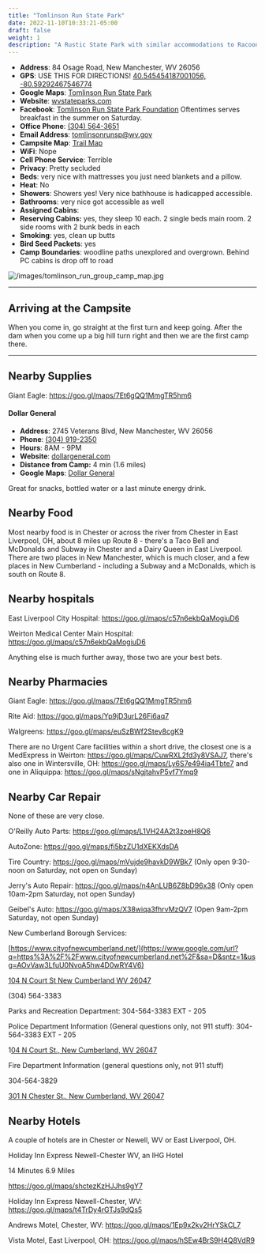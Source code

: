 ```yaml
---
title: "Tomlinson Run State Park"
date: 2022-11-10T10:33:21-05:00
draft: false
weight: 1
description: "A Rustic State Park with similar accommodations to Racoon Creek."
---
```


- **Address**: 84 Osage Road, New Manchester, WV 26056
- **GPS**: USE THIS FOR DIRECTIONS! [40.545454187001056, -80.59292467546774](https://goo.gl/maps/FMH1qFqK2ToXp1M47)
- **Google Maps**: [Tomlinson Run State Park](https://goo.gl/maps/qBbR9WZ72GPFZZsZA)
- **Website**: [wvstateparks.com](https://wvstateparks.com/park/tomlinson-run-state-park/)
- **Facebook**: [Tomlinson Run State Park Foundation](https://www.facebook.com/TomlinsonRunStateParkFoundation/) Oftentimes serves breakfast in the summer on Saturday.
- **Office Phone**: [(304) 564-3651](tel:304-564-3651)
- **Email Address**: [tomlinsonrunsp@wv.gov](mailto:tomlinsonrunsp@wv.gov)
- **Campsite Map**: [Trail Map](/TomlinsonRunStateParkMap.png)
- **WiFi**: Nope
- **Cell Phone Service**: Terrible
- **Privacy**: Pretty secluded
- **Beds**: very nice with mattresses you just need blankets and a pillow.
- **Heat**: No
- **Showers**: Showers yes! Very nice bathhouse is hadicapped accessible.
- **Bathrooms**: very nice got accessible as well
- **Assigned Cabins**: 
- **Reserving Cabins:** yes, they sleep 10 each. 2 single beds main room. 2 side rooms with 2 bunk beds in each
- **Smoking**:  yes, clean up butts
- **Bird Seed Packets**: yes
- **Camp Boundaries**: woodline paths unexplored and overgrown. Behind PC cabins is drop off to road

![/images/tomlinson_run_group_camp_map.jpg](/images/tomlinson_run_group_camp_map.jpg)

---

## Arriving at the Campsite

When you come in, go straight at the first turn and keep going. After the dam when you come up a big hill turn right and then we are the first camp there. 

---

## Nearby Supplies

Giant Eagle: https://goo.gl/maps/7Et6gQQ1MmgTR5hm6

#### Dollar General

- **Address**: 2745 Veterans Blvd, New Manchester, WV 26056
- **Phone**: [(304) 919-2350](tel:304-919-2350)
- **Hours**: 8AM - 9PM
- **Website**: [dollargeneral.com](https://www.dollargeneral.com/store-directory/pa/jennerstown/6081.html)
- **Distance from Camp:** 4 min (1.6 miles)
- **Google Maps**: [Dollar General](https://www.google.com/maps/place/Dollar+General/@40.1633058,-79.0812317,17z/data=!4m15!1m8!3m7!1s0x89cb211c03d0bb43:0x6b20a864422a46fd!2s1297+W+Pitt+St,+Boswell,+PA+15531!3b1!8m2!3d40.1633058!4d-79.0812317!16s%2Fg%2F11bw3y5p29!3m5!1s0x89cb21005ff4d80d:0xc075b58a9fa04be8!8m2!3d40.1633058!4d-79.0812317!16s%2Fg%2F1hc4_hlyq)

Great for snacks, bottled water or a last minute energy drink.

## Nearby Food

Most nearby food is in Chester or across the river from Chester in East Liverpool, OH, about 8 miles up Route 8 - there's a Taco Bell and McDonalds and Subway in Chester and a Dairy Queen in East Liverpool. There are two places in New Manchester, which is much closer, and a few places in New Cumberland - including a Subway and a McDonalds, which is south on Route 8.

## Nearby hospitals

East Liverpool City Hospital: https://goo.gl/maps/c57n6ekbQaMogiuD6

Weirton Medical Center Main Hospital: https://goo.gl/maps/c57n6ekbQaMogiuD6

Anything else is much further away, those two are your best bets.

## Nearby Pharmacies

Giant Eagle: https://goo.gl/maps/7Et6gQQ1MmgTR5hm6

Rite Aid: https://goo.gl/maps/Yp9jD3urL26Fi6aq7

Walgreens: https://goo.gl/maps/euSzBWf2Stev8cgK9

There are no Urgent Care facilities within a short drive, the closest one is a MedExpress in Weirton: https://goo.gl/maps/CuwRXL2fd3y8VSAJ7, there's also one in Wintersville, OH: https://goo.gl/maps/Ly6S7e494ia4Tbte7 and one in Aliquippa: https://goo.gl/maps/sNgjtahvP5vf7Ymq9

## Nearby Car Repair

None of these are very close.

O'Reilly Auto Parts: https://goo.gl/maps/L1VH24A2t3zoeH8Q6

AutoZone: https://goo.gl/maps/fi5bzZU1dXEKXdsDA

Tire Country: https://goo.gl/maps/mVujde9havkD9WBk7 (Only open 9:30-noon on Saturday, not open on Sunday)

Jerry's Auto Repair: https://goo.gl/maps/n4AnLUB6Z8bD96x38 (Only open 10am-2pm Saturday, not open Sunday)

Geibel's Auto: https://goo.gl/maps/X38wiqa3fhrvMzQV7 (Open 9am-2pm Saturday, not open Sunday)

New Cumberland Borough Services:

[https://www.cityofnewcumberland.net/](https://www.google.com/url?q=https%3A%2F%2Fwww.cityofnewcumberland.net%2F&sa=D&sntz=1&usg=AOvVaw3LfuU0NvoA5hw4D0wRY4V6)

[104 N Court St New Cumberland WV 26047](https://www.google.com/maps/search/104+N+Court+St+New+Cumberland+WV+26047?entry=gmail&source=g)

(304) 564-3383

Parks and Recreation Department: 304-564-3383 EXT - 205

Police Department Information (General questions only, not 911 stuff): 304-564-3383 EXT - 205

1[04 N Court St., New Cumberland, WV 26047](https://www.google.com/maps/search/04+N+Court+St.,+New+Cumberland,+WV+26047?entry=gmail&source=g)

Fire Department Information (general questions only, not 911 stuff)

304-564-3829

[301 N Chester St., New Cumberland, WV 26047](https://www.google.com/maps/search/301+N+Chester+St.,+New+Cumberland,+WV+26047?entry=gmail&source=g)

## Nearby Hotels

A couple of hotels are in Chester or Newell, WV or East Liverpool, OH.

Holiday Inn Express Newell-Chester WV, an IHG Hotel

14 Minutes 6.9 Miles

https://goo.gl/maps/shctezKzHJJhs9gY7

Holiday Inn Express Newell-Chester, WV: https://goo.gl/maps/t4TrDy4rGTJs9dQs5

Andrews Motel, Chester, WV: https://goo.gl/maps/1Ep9x2kv2HrYSkCL7

Vista Motel, East Liverpool, OH: https://goo.gl/maps/hSEw4BrS9H4Q8VdR9
